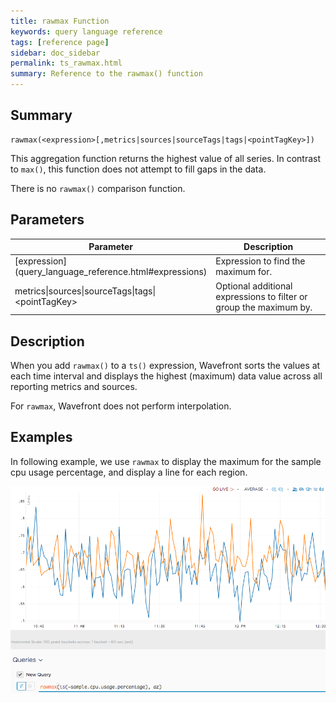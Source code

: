 ```yaml
---
title: rawmax Function
keywords: query language reference
tags: [reference page]
sidebar: doc_sidebar
permalink: ts_rawmax.html
summary: Reference to the rawmax() function
---
```

## Summary
```
rawmax(<expression>[,metrics|sources|sourceTags|tags|<pointTagKey>])
```

This aggregation function returns the highest value of all series. In contrast to `max()`, this function does not attempt to fill gaps in the data.

There is no `rawmax()` comparison function.

## Parameters

<table>
<tbody>
<thead>
<tr><th width="20%">Parameter</th><th width="80%">Description</th></tr>
</thead>
<tr>
<td markdown="span"> [expression](query_language_reference.html#expressions)</td>
<td>Expression to find the maximum for. </td></tr>
<tr>
<td>metrics&vert;sources&vert;sourceTags&vert;tags&vert;&lt;pointTagKey&gt;</td>
<td>Optional additional expressions to filter or group the maximum by. </td>
</tr>
</tbody>
</table>


## Description

When you add `rawmax()` to a `ts()` expression, Wavefront sorts the values at each time interval and displays the highest (maximum) data value across all reporting metrics and sources.

For `rawmax`, Wavefront does not perform interpolation.


## Examples

In following example, we use `rawmax` to display the maximum for the sample cpu usage percentage, and display a line for each region.

![raw max](images/ts_rawmax_aggr.png)
